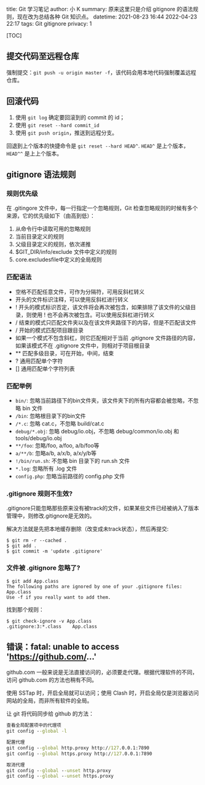 title:      Git 学习笔记
author:     小 K
summary:    原来这里只是介绍 gitignore 的语法规则，现在改为总结各种 Git 知识点。
datetime:   2021-08-23 16:44
            2022-04-23 22:17
tags:       Git
            gitignore
privacy:    1

[TOC]

## 提交代码至远程仓库

强制提交：`git push -u origin master -f`，该代码会用本地代码强制覆盖远程仓库。

## 回滚代码

1. 使用 `git log` 确定要回滚到的 commit 的 id；
2. 使用 `git reset --hard commit_id`
3. 使用 `git push origin`，推送到远程分支。

回退到上个版本的快捷命令是 `git reset --hard HEAD^`. `HEAD^` 是上个版本，`HEAD^^` 是上上个版本。

## gitignore 语法规则

### 规则优先级

在 .gitingore 文件中，每一行指定一个忽略规则，Git 检查忽略规则的时候有多个来源，它的优先级如下（由高到低）：

1. 从命令行中读取可用的忽略规则
2. 当前目录定义的规则
3. 父级目录定义的规则，依次递推
4. $GIT_DIR/info/exclude 文件中定义的规则
5. core.excludesfile中定义的全局规则

### 匹配语法

* 空格不匹配任意文件，可作为分隔符，可用反斜杠转义
* 开头的文件标识注释，可以使用反斜杠进行转义
* ! 开头的模式标识否定，该文件将会再次被包含，如果排除了该文件的父级目录，则使用 ! 也不会再次被包含。可以使用反斜杠进行转义
* / 结束的模式只匹配文件夹以及在该文件夹路径下的内容，但是不匹配该文件
* / 开始的模式匹配项目跟目录
* 如果一个模式不包含斜杠，则它匹配相对于当前 .gitignore 文件路径的内容，如果该模式不在 .gitignore 文件中，则相对于项目根目录
* ** 匹配多级目录，可在开始，中间，结束
* ? 通用匹配单个字符
* [] 通用匹配单个字符列表

### 匹配举例

* `bin/`: 忽略当前路径下的bin文件夹，该文件夹下的所有内容都会被忽略，不忽略 bin 文件
* `/bin`: 忽略根目录下的bin文件
* `/*.c`: 忽略 cat.c，不忽略 build/cat.c
* `debug/*.obj`: 忽略 debug/io.obj，不忽略 debug/common/io.obj 和 tools/debug/io.obj
* `**/foo`: 忽略/foo, a/foo, a/b/foo等
* `a/**/b`: 忽略a/b, a/x/b, a/x/y/b等
* `!/bin/run.sh`: 不忽略 bin 目录下的 run.sh 文件
* `*.log`: 忽略所有 .log 文件
* `config.php`: 忽略当前路径的 config.php 文件

### .gitignore 规则不生效?

.gitignore只能忽略那些原来没有被track的文件，如果某些文件已经被纳入了版本管理中，则修改.gitignore是无效的。

解决方法就是先把本地缓存删除（改变成未track状态），然后再提交:

```shell
$ git rm -r --cached .
$ git add .
$ git commit -m 'update .gitignore'
```

### 文件被 .gitignore 忽略了?

```shell
$ git add App.class
The following paths are ignored by one of your .gitignore files:
App.class
Use -f if you really want to add them.
```

找到那个规则：

```shell
$ git check-ignore -v App.class
.gitignore:3:*.class    App.class
```

## 错误：fatal: unable to access 'https://github.com/...'

github.com 一般来说是无法直接访问的，必须要走代理。根据代理软件的不同，访问 github.com 的方法也稍有不同。

使用 SSTap 时，开启全局就可以访问；使用 Clash 时，开启全局仅是浏览器访问网站的全局，而非所有软件的全局。

让 git 将代码同步给 github 的方法：

```cmd
查看全局配置项中的代理项
git config --global -l

配置代理
git config --global http.proxy http://127.0.0.1:7890
git config --global https.proxy http://127.0.0.1:7890

取消代理
git config --global --unset http.proxy 
git config --global --unset https.proxy 
```